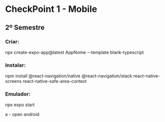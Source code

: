 # CheckPoint 1 - Mobile
## 2º Semestre

### Criar:
npx create-expo-app@latest AppNome --template blank-typescript

### Instalar:
npm install @react-navigation/native @react-navigation/stack react-native-screens react-native-safe-area-context

### Emulador:
npx expo start

a - open android

